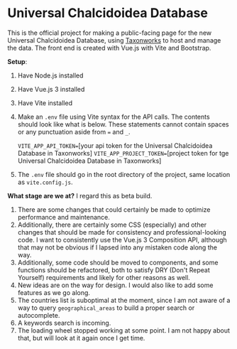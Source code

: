 # Universal Chalcidoidea Database

This is the official project for making a public-facing page for the new Universal Chalcidoidea Database, using [Taxonworks](http://taxonworks.org/) to host and manage the data. The front end is created with Vue.js with Vite and Bootstrap.

**Setup**:
1. Have Node.js installed
2. Have Vue.js 3 installed
3. Have Vite installed
4. Make an `.env` file using Vite syntax for the API calls. The contents should look like what is below. These statements cannot contain spaces or any punctuation aside from `=` and `_`.
   
   `VITE_APP_API_TOKEN=`[your api token for the Universal Chalcidoidea Database in Taxonworks]
   `VITE_APP_PROJECT_TOKEN=`[project token for tge Universal Chalcidoidea Database in Taxonworks]

5. The `.env` file should go in the root directory of the project, same location as `vite.config.js`.

**What stage are we at?**
I regard this as beta build. 

1. There are some changes that could certainly be made to optimize performance and maintenance.
2. Additionally, there are certainly some CSS (especially) and other changes that should be made for consistency and professional-looking code. I want to consistently use the Vue.js 3 Composition API, although that may not be obvious if I lapsed into any mistaken code along the way.
3. Additionally, some code should be moved to components, and some functions should be refactored, both to satisfy DRY (Don't Repeat Yourself) requirements and likely for other reasons as well.
4. New ideas are on the way for design. I would also like to add some features as we go along.
5. The countries list is suboptimal at the moment, since I am not aware of a way to query `geographical_areas` to build a proper search or autocomplete.
6. A keywords search is incoming.
7. The loading wheel stopped working at some point. I am not happy about that, but will look at it again once I get time.
